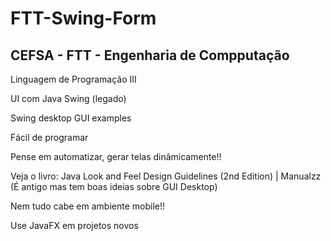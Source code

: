 # FTT-Swing-Form
## CEFSA - FTT - Engenharia de Compputação

Linguagem de Programação III

UI com Java Swing (legado)

Swing desktop GUI examples

Fácil de programar

Pense em automatizar, gerar telas dinâmicamente!!

Veja o livro: Java Look and Feel Design Guidelines (2nd Edition) | Manualzz (É antigo mas tem boas ideias sobre GUI Desktop)

Nem tudo cabe em ambiente mobile!!

Use JavaFX em projetos novos
